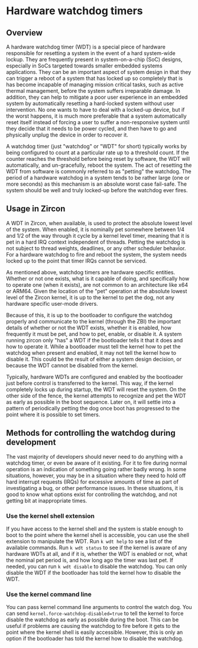 # Hardware watchdog timers

## Overview

A hardware watchdog timer (WDT) is a special piece of hardware responsible for
resetting a system in the event of a hard system-wide lockup. They are
frequently present in system-on-a-chip (SoC) designs, especially in SoCs
targeted towards smaller embedded systems applications. They can be an important
aspect of system design in that they can trigger a reboot of a system that has
locked up so completely that is has become incapable of managing mission
critical tasks, such as active thermal management, before the system suffers
irreparable damage. In addition, they can help to mitigate a poor user
experience in an embedded system by automatically resetting a hard-locked system
without user intervention. No one wants to have to deal with a locked-up device,
but if the worst happens, it is much more preferable that a system automatically
reset itself instead of forcing a user to suffer a non-responsive system until
they decide that it needs to be power cycled, and then have to go and physically
unplug the device in order to recover it.

A watchdog timer (just "watchdog" or "WDT" for short) typically works by being
configured to count at a particular rate up to a threshold count. If the counter
reaches the threshold before being reset by software, the WDT will
automatically, and un-gracefully, reboot the system. The act of resetting the
WDT from software is commonly referred to as "petting" the watchdog. The period
of a hardware watchdog in a system tends to be rather large (one or more
seconds) as this mechanism is an absolute worst case fail-safe. The system
should be well and truly locked-up before the watchdog ever fires.

## Usage in Zircon

A WDT in Zircon, when available, is used to protect the absolute lowest level of
the system. When enabled, it is nominally pet somewhere between 1/4 and 1/2 of
the way through it cycle by a kernel level timer, meaning that it is pet in a
hard IRQ context independent of threads. Petting the watchdog is not subject to
thread weights, deadlines, or any other scheduler behavior. For a hardware
watchdog to fire and reboot the system, the system needs locked up to the point
that timer IRQs cannot be serviced.

As mentioned above, watchdog timers are hardware specific entities. Whether or
not one exists, what is it capable of doing, and specifically how to operate one
(when it exists), are not common to an architecture like x64 or ARM64. Given the
location of the "pet" operation at the absolute lowest level of the Zircon
kernel, it is up to the kernel to pet the dog, not any hardware specific
user-mode drivers.

Because of this, it is up to the bootloader to configure the watchdog properly
and communicate to the kernel (through the ZBI) the important details of whether
or not the WDT exists, whether it is enabled, how frequently it must be pet, and
how to pet, enable, or disable it. A system running zircon only "has" a WDT if
the bootloader tells it that it does and how to operate it. While a bootloader
must tell the kernel how to pet the watchdog when present and enabled, it may
not tell the kernel how to disable it. This could be the result of either a
system design decision, or because the WDT cannot be disabled from the kernel.

Typically, hardware WDTs are configured and enabled by the bootloader just
before control is transferred to the kernel. This way, if the kernel completely
locks up during startup, the WDT will reset the system. On the other side of the
fence, the kernel attempts to recognize and pet the WDT as early as possible in
the boot sequence. Later on, it will settle into a pattern of periodically
petting the dog once boot has progressed to the point where it is possible to
set timers.

## Methods for controlling the watchdog during development

The vast majority of developers should never need to do anything with a watchdog
timer, or even be aware of it existing. For it to fire during normal operation
is an indication of something going rather badly wrong. In some situations,
however, you may be in a situation where they need to hold off hard interrupt
requests (IRQs) for excessive amounts of time as part of investigating a bug, or
other performance issues. In these situations, it is good to know what options
exist for controlling the watchdog, and not getting bit at inappropriate times.

### Use the kernel shell extension

If you have access to the kernel shell and the system is stable enough to boot
to the point where the kernel shell is accessible, you can use the shell
extension to manipulate the WDT.  Run `k wdt help` to see a list of the
available commands.  Run `k wdt status` to see if the kernel is aware of any
hardware WDTs at all, and if it is, whether the WDT is enabled or not, what the
nominal pet period is, and how long ago the timer was last pet.  If needed, you
can run `k wdt disable` to disable the watchdog. You can only disable the WDT if
the bootloader has told the kernel how to disable the WDT.

### Use the kernel command line

You can pass kernel command line arguments to control the watch dog.  You can
send `kernel.force-watchdog-disabled=true` to tell the kernel to force disable
the watchdog as early as possible during the boot. This can be useful if
problems are causing the watchdog to fire before it gets to the point where the
kernel shell is easily accessible. However, this is only an option if the
bootloader has told the kernel how to disable the watchdog.

